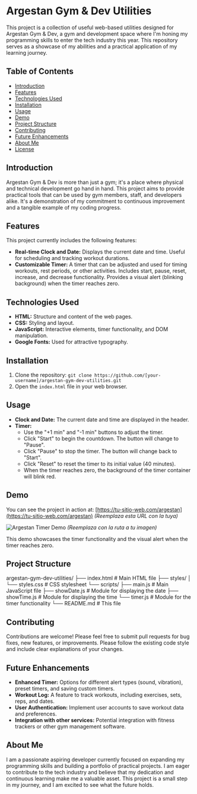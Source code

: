# Argestan Gym & Dev Utilities

This project is a collection of useful web-based utilities designed for Argestan Gym & Dev, a gym and development space where I'm honing my programming skills to enter the tech industry this year. This repository serves as a showcase of my abilities and a practical application of my learning journey.

## Table of Contents

- [Introduction](#introduction)
- [Features](#features)
- [Technologies Used](#technologies-used)
- [Installation](#installation)
- [Usage](#usage)
- [Demo](#demo)
- [Project Structure](#project-structure)
- [Contributing](#contributing)
- [Future Enhancements](#future-enhancements)
- [About Me](#about-me)
- [License](#license)

## Introduction

Argestan Gym & Dev is more than just a gym; it's a place where physical and technical development go hand in hand. This project aims to provide practical tools that can be used by gym members, staff, and developers alike. It's a demonstration of my commitment to continuous improvement and a tangible example of my coding progress.

## Features

This project currently includes the following features:

- **Real-time Clock and Date:** Displays the current date and time. Useful for scheduling and tracking workout durations.
- **Customizable Timer:** A timer that can be adjusted and used for timing workouts, rest periods, or other activities. Includes start, pause, reset, increase, and decrease functionality. Provides a visual alert (blinking background) when the timer reaches zero.

## Technologies Used

- **HTML:** Structure and content of the web pages.
- **CSS:** Styling and layout.
- **JavaScript:** Interactive elements, timer functionality, and DOM manipulation.
- **Google Fonts:** Used for attractive typography.

## Installation

1.  Clone the repository: `git clone https://github.com/[your-username]/argestan-gym-dev-utilities.git`
2.  Open the `index.html` file in your web browser.

## Usage

- **Clock and Date:** The current date and time are displayed in the header.
- **Timer:**
  - Use the "+1 min" and "-1 min" buttons to adjust the timer.
  - Click "Start" to begin the countdown. The button will change to "Pause".
  - Click "Pause" to stop the timer. The button will change back to "Start".
  - Click "Reset" to reset the timer to its initial value (40 minutes).
  - When the timer reaches zero, the background of the timer container will blink red.

## Demo

You can see the project in action at: [https://tu-sitio-web.com/argestan](https://tu-sitio-web.com/argestan) _(Reemplaza esta URL con la tuya)_

![Argestan Timer Demo](ruta/a/tu/imagen.gif) _(Reemplaza con la ruta a tu imagen)_

This demo showcases the timer functionality and the visual alert when the timer reaches zero.

## Project Structure

argestan-gym-dev-utilities/
├── index.html # Main HTML file
├── styles/
│ └── styles.css # CSS stylesheet
└── scripts/
├── main.js # Main JavaScript file
├── showDate.js # Module for displaying the date
├── showTime.js # Module for displaying the time
└── timer.js # Module for the timer functionality
└── README.md # This file

## Contributing

Contributions are welcome! Please feel free to submit pull requests for bug fixes, new features, or improvements. Please follow the existing code style and include clear explanations of your changes.

## Future Enhancements

- **Enhanced Timer:** Options for different alert types (sound, vibration), preset timers, and saving custom timers.
- **Workout Log:** A feature to track workouts, including exercises, sets, reps, and dates.
- **User Authentication:** Implement user accounts to save workout data and preferences.
- **Integration with other services:** Potential integration with fitness trackers or other gym management software.

## About Me

I am a passionate aspiring developer currently focused on expanding my programming skills and building a portfolio of practical projects. I am eager to contribute to the tech industry and believe that my dedication and continuous learning make me a valuable asset. This project is a small step in my journey, and I am excited to see what the future holds.

